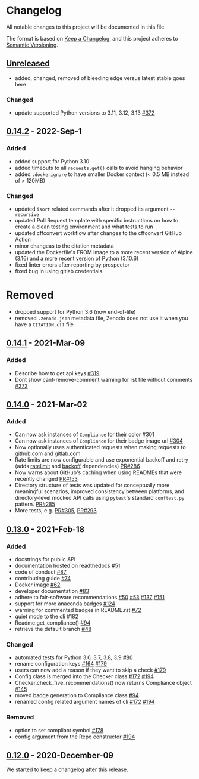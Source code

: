 # Changelog
All notable changes to this project will be documented in this file.

The format is based on [Keep a Changelog](https://keepachangelog.com/en/1.0.0/),
and this project adheres to [Semantic Versioning](https://semver.org/spec/v2.0.0.html).

## [Unreleased]

- added, changed, removed of bleeding edge versus latest stable goes here

### Changed

- update supported Python versions to 3.11, 3.12, 3.13 [#372](https://github.com/fair-software/howfairis/pull/372)

## [0.14.2] - 2022-Sep-1

### Added

- added support for Python 3.10
- added timeouts to all `requests.get()` calls to avoid hanging behavior
- added `.dockerignore` to have smaller Docker context (< 0.5 MB instead of > 120MB)

### Changed

- updated `isort` related commands after it dropped its argument `--recursive`
- updated Pull Request template with specific instructions on how to create a clean testing environment and what tests to run
- updated cffconvert workflow after changes to the cffconvert GitHub Action
- minor changeas to the citation metadata
- updated the Dockerfile's FROM image to a more recent version of Alpine (3.16) and a more recent version of Python (3.10.6)
- fixed linter errors after reporting by prospector
- fixed bug in using gitlab credentials

# Removed

- dropped support for Python 3.6 (now end-of-life)
- removed `.zenodo.json` metadata file, Zenodo does not use it when you have a `CITATION.cff` file

## [0.14.1] - 2021-Mar-09

### Added

- Describe how to get api keys [#319](https://github.com/fair-software/howfairis/issues/319)
- Dont show cant-remove-comment warning for rst file without comments [#272](https://github.com/fair-software/howfairis/issues/272)

## [0.14.0] - 2021-Mar-02

### Added

- Can now ask instances of `Compliance` for their color [#301](https://github.com/fair-software/howfairis/issues/301)
- Can now ask instances of `Compliance` for their badge image url [#304](https://github.com/fair-software/howfairis/issues/304)
- Now optionally uses authenticated requests when making requests to github.com and gitlab.com
- Rate limits are now configurable and use exponential backoff and retry (adds [ratelimit](https://pypi.org/project/ratelimit/) and [backoff](https://pypi.org/project/backoff/) dependencies) [PR#286](https://github.com/fair-software/howfairis/pull/286)
- Now warns about GitHub's caching when using READMEs that were recently changed [PR#153](https://github.com/fair-software/howfairis/pull/153)
- Directory structure of tests was updated for conceptually more meaningful scenarios, improved consistency between platforms, and directory-level mocked API calls using `pytest`'s standard `conftest.py` pattern. [PR#285](https://github.com/fair-software/howfairis/pull/285)
- More tests, e.g. [PR#305](https://github.com/fair-software/howfairis/pull/305), [PR#293](https://github.com/fair-software/howfairis/pull/293)

## [0.13.0] - 2021-Feb-18

### Added
- docstrings for public API
- documentation hosted on readthedocs [#51](https://github.com/fair-software/howfairis/issues/51)
- code of conduct [#87](https://github.com/fair-software/howfairis/issues/87)
- contributing guide [#74](https://github.com/fair-software/howfairis/issues/74)
- Docker image [#62](https://github.com/fair-software/howfairis/issues/62)
- developer documentation [#83](https://github.com/fair-software/howfairis/issues/83)
- adhere to fair-software recommendations [#50](https://github.com/fair-software/howfairis/issues/50) [#53](https://github.com/fair-software/howfairis/issues/53) [#137](https://github.com/fair-software/howfairis/issues/137) [#151](https://github.com/fair-software/howfairis/pull/151)
- support for more anaconda badges [#124](https://github.com/fair-software/howfairis/issues/124)
- warning for commented badges in README.rst [#72](https://github.com/fair-software/howfairis/issues/72)
- quiet mode to the cli [#182](https://github.com/fair-software/howfairis/issues/182)
- Readme.get_compliance() [#94](https://github.com/fair-software/howfairis/issues/94)
- retrieve the default branch [#48](https://github.com/fair-software/howfairis/issues/48)

### Changed
- automated tests for Python 3.6, 3.7, 3.8, 3.9 [#80](https://github.com/fair-software/howfairis/issues/80)
- rename configuration keys [#164](https://github.com/fair-software/howfairis/issues/164) [#179](https://github.com/fair-software/howfairis/issues/179)
- users can now add a reason if they want to skip a check [#179](https://github.com/fair-software/howfairis/issues/179)
- Config class is merged into the Checker class [#172](https://github.com/fair-software/howfairis/issues/172) [#194](https://github.com/fair-software/howfairis/issues/194)
- Checker.check_five_recommendations() now returns Compliance object [#145](https://github.com/fair-software/howfairis/issues/145)
- moved badge generation to Compliance class [#94](https://github.com/fair-software/howfairis/issues/94)
- renamed config related argument names of cli [#172](https://github.com/fair-software/howfairis/issues/172) [#194](https://github.com/fair-software/howfairis/issues/194)

### Removed
- option to set compliant symbol [#178](https://github.com/fair-software/howfairis/issues/178)
- config argument from the Repo constructor [#194](https://github.com/fair-software/howfairis/issues/194)

## [0.12.0] - 2020-December-09

We started to keep a changelog after this release.

[Unreleased]: https://github.com/fair-software/howfairis/compare/0.14.2..HEAD
[0.14.2]: https://github.com/fair-software/howfairis/compare/0.14.1..0.14.2
[0.14.1]: https://github.com/fair-software/howfairis/compare/0.14.0..0.14.1
[0.14.0]: https://github.com/fair-software/howfairis/compare/0.13.0..0.14.0
[0.13.0]: https://github.com/fair-software/howfairis/compare/0.12.0..0.13.0
[0.12.0]: https://github.com/fair-software/howfairis/releases/tag/0.12.0
